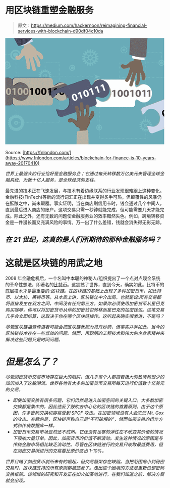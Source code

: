 # 用区块链重塑金融服务

> 原文：<https://medium.com/hackernoon/reimagining-financial-services-with-blockchain-d90df04c10da>

![](img/64adbc27b051c31b2cc4e3c441090887.png)

Source: [https://fnlondon.com/](https://www.fnlondon.com/articles/blockchain-for-finance-is-10-years-away-20170410)

*世界上最强大的行业恰好是金融服务业；它通过每天转移数万亿美元来管理全球金融系统，为数十亿人服务，是全球经济的支柱。*

最先进的技术正在飞速发展，与技术有着边缘联系的行业发现很难跟上这种变化。金融科技(FinTech)等新的流行词汇正在出现并变得炙手可热，但颠覆性的风暴仍在酝酿之中，尚未颠覆。事实证明，当在商店刷信用卡时，钱会通过几个中间人，直到最后进入商店的账户。这项交易只需一秒钟就能完成，但可能需要几天才能完成。除此之外，还有无数的问题使金融服务业的效率黯然失色。例如，跨境转移资金是一件漫长而又充满风险的事情。万一出了什么差错，钱就会消失得无影无踪。

## *在 21 世纪，这真的是人们所期待的那种金融服务吗？*

# 这就是区块链的用武之地

2008 年金融危机后，一个名叫中本聪的神秘人/组织提出了一个点对点现金系统的革命性想法，即著名的[比特币](https://hackernoon.com/tagged/bitcoin)。这震撼了世界，直到今天，确实如此。比特币的底层技术才是最重要的:*区块链*[](https://hackernoon.com/tagged/blockchain)*。在区块链的基础上出现了多种加密货币，如比特币、以太坊、莱特币等。从本质上讲，区块链让中介出局，也就是说:所有交易都将直接发生在双方之间，中间没有任何第三方。如果你必须使用加密货币从星巴克购买咖啡，你可以将加密货币从你的加密钱包转移到星巴克的加密钱包。这笔交易几乎会立即结算，这取决于你在哪个区块链操作。这听起来确实很激进，不是吗？*

*尽管区块链福音传道者可能会把区块链教视为灵丹妙药，但事实并非如此。当今的区块链技术存在一些低效的问题。然而，用聪明的工程技术和伟大的企业家精神来解决这些问题只是时间问题。*

# *但是怎么了？*

*尽管加密货币交易市场存在巨大的陷阱，但几乎每个人都抱着极大的热情和很少的知识加入了这股潮流。世界各地有太多的加密货币交易所每天进行价值数十亿美元的交易。*

*   *即使加密交换有很多问题，它们仍然是进入加密空间的关键入口。大多数加密交换都是集中的，因此违反了鼓吹去中心化的区块链的首要原则。由于这个原因，许多密码交换机容易受到 SPOF 攻击。在加密领域没有人会忘记 Mt. Gox 的攻击。有趣的是，区块链声称自己是“不可破解的”，然而加密交换的运作方式和传统数据库一样。*
*   *加密货币交易市场显然还不成熟。它还没有足够的弹性在不改变其价值的情况下吸收大量订单。因此，加密货币的价值不断波动。发生这种情况的原因是与传统金融市场相比缺乏流动性。尽管在区块链进行的交易只收取最低费用，但在加密交易所进行的交易要比原价高出 1-10%。*

*世界目睹了加密货币前所未有的崛起，但交易框架存在缺陷。当把范围缩小到秘密交易时，区块链支持的所有原则都被违反了。走出这个困境的方法是重新设想密码交换框架。该领域的研究和开发正在如火如荼地进行，在我们知道之前，解决方案就会出现。*